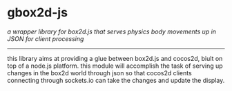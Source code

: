# gbox2d-js #
*a wrapper library for box2d.js that serves physics body movements up in JSON for client processing*

----------
this library aims at providing a glue between box2d.js and cocos2d, biult on top of a node.js platform. this module will accomplish the task of serving up changes in the box2d world through json so that cocos2d clients connecting through sockets.io can take the changes and update the display.